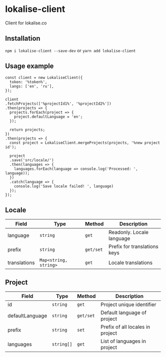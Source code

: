 # lokalise-client
Client for lokalise.co

## Installation

`npm i lokalise-client --save-dev` or `yarn add lokalise-client`

## Usage example

```
const client = new LokaliseClient({
  token: '%token%',
  langs: ['en', 'ru'],
});

client
.fetchProjects(['%projectId1%', '%projectId2%'])
.then(projects => {
  projects.forEach(project => {
    project.defaultLanguage = 'en';
  });

  return projects;
})
.then(projects => {
  const project = LokaliseClient.mergeProjects(projects, '%new project id');

  project
  .save('src/locale/')
  .then(languages => {
    languages.forEach(language => console.log('Processed: ', language));
  })
  .catch(language => {
    console.log('Save locale failed! ', language)
  });
});
```

## Locale

| Field | Type | Method | Description |
|-|-|-|-|
| language | `string` | `get` | Readonly. Locale language |
| prefix | `string` | `get/set` | Prefix for translations keys |
| translations | `Map<string, string>` | `get` | Locale translations |

## Project

| Field | Type | Method | Description |
|-|-|-|-|
| id | `string` | `get` | Project unique identifier |
| defaultLanguage | `string` | `get/set` | Default language of project |
| prefix | `string` | `set` | Prefix of all locales in project |
| languages | `string[]` | `get` | List of languages in project |
